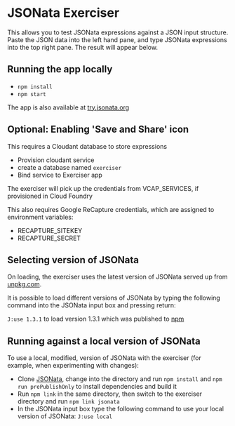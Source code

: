# JSONata Exerciser

This allows you to test JSONata expressions against a JSON input structure.
Paste the JSON data into the left hand pane, and type JSONata expressions into the top right pane.
The result will appear below. 

## Running the app locally

- `npm install`
- `npm start`

The app is also available at [try.jsonata.org](http://try.jsonata.org/)

## Optional: Enabling 'Save and Share' icon

This requires a Cloudant database to store expressions

- Provision cloudant service
- create a database named `exerciser`
- Bind service to Exerciser app

The exerciser will pick up the credentials from VCAP_SERVICES, if provisioned in Cloud Foundry

This also requires Google ReCapture credentials, which are assigned to environment variables:

- RECAPTURE_SITEKEY
- RECAPTURE_SECRET

## Selecting version of JSONata

On loading, the exerciser uses the latest version of JSONata served up from [unpkg.com](https://unpkg.com/jsonata/jsonata.min.js).

It is possible to load different versions of JSONata by typing the following command into the JSONata input box and pressing return:

`J:use 1.3.1`
to load version 1.3.1 which was published to [npm](http://npmjs.com/jsonata)

## Running against a local version of JSONata

To use a local, modified, version of JSONata with the exerciser (for example, when experimenting with changes):
- Clone [JSONata](https://github.com/jsonata-js/jsonata), change into the directory and run `npm install` and `npm run prePublishOnly` to install dependencies and build it
- Run `npm link` in the same directory, then switch to the exerciser directory and run `npm link jsonata`
- In the JSONata input box type the following command to use your local version of JSONata: `J:use local`
